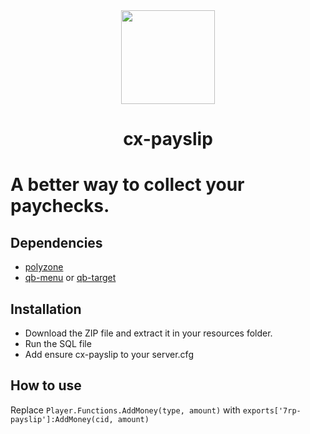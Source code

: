 <div align="center">
    <img width="150" height="150" src="https://i.ibb.co/XzZZrBg/pc-logo-modified.png">
</div>

<h1 align="center">cx-payslip</h1>

# A better way to collect your paychecks.

## Dependencies
* [polyzone](https://github.com/mkafrin/PolyZone)
* [qb-menu](https://github.com/qbcore-framework/qb-menu) or [qb-target](https://github.com/BerkieBb/qb-target)

## Installation
* Download the ZIP file and extract it in your resources folder.
* Run the SQL file
* Add ensure cx-payslip to your server.cfg

## How to use

Replace `Player.Functions.AddMoney(type, amount)` with `exports['7rp-payslip']:AddMoney(cid, amount)`
